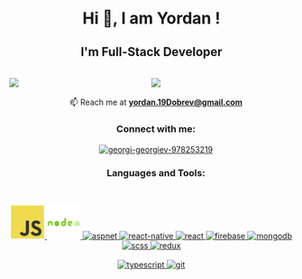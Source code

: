 <h1 align="center">Hi 👋, I am Yordan !</h1>
        
<h2 align="center">I'm Full-Stack Developer</h3>
        <br>

<div align="center">
<div>
  <img height="160" align="left" src="https://github-readme-stats.vercel.app/api?username=YordanDobrev97&count_private=true&true&hide=issues&show_icons=true" />
  <img height="160" src="https://github-readme-stats.vercel.app/api/top-langs/?username=YordanDobrev97&layout=compact" />
</div>

📫 Reach me at **yordan.19Dobrev@gmail.com**
</div>


<h3 align="center">Connect with me:</h3>
<p align="center">
<a href="https://www.linkedin.com/in/yordan-t-dobrev-2b1645162/" target="blank"><img align="center" src="https://cdn.jsdelivr.net/npm/simple-icons@3.0.1/icons/linkedin.svg" alt="georgi-georgiev-978253219" color="white" height="30" width="40" /></a>
</p>

<h3 align="center">Languages and Tools:</h3>
        <br>
<p align="center">
        <a href="https://developer.mozilla.org/en-US/docs/Web/JavaScript" target="_blank">
            <img src="https://raw.githubusercontent.com/devicons/devicon/master/icons/javascript/javascript-original.svg"
                alt="javascript" width="60" height="60" />
        </a>
        <a href="https://nodejs.dev/" target="_blank">
            <img src="https://github.com/devicons/devicon/blob/master/icons/nodejs/nodejs-plain-wordmark.svg"
                alt="nodejs" width="60" height="60" />
        </a>
        <a href="https://dotnet.microsoft.com/en-us/apps/aspnet" target="_blank">
            <img src="https://upload.wikimedia.org/wikipedia/commons/thumb/a/a3/.NET_Logo.svg/1024px-.NET_Logo.svg.png" alt="aspnet" width="60" height="60" />
        </a>
        <a href="https://reactnative.dev/" target="_blank">
            <img src="https://www.simplilearn.com/ice9/free_resources_article_thumb/React_Native_Tutorial.jpg" alt="react-native" width="90" height="60" />
        </a>
        <a href="https://reactjs.org/" target="_blank">
            <img src="https://www.obg.eu.com/img/technologies/react.png" alt="react" width="60" height="60" />
        </a>
        <a href="https://firebase.google.com/" target="_blank">
            <img src="https://devops.com.vn/wp-content/uploads/2021/02/firebase.png" alt="firebase" width="90" height="60" />
        </a>
        <a href="https://www.mongodb.com/" target="_blank">
            <img src="https://www.developer-tech.com/wp-content/uploads/sites/3/2021/02/mongodb-atlas-google-cloud-partnership-nosql-databases-integrations-2.jpg" alt="mongodb" width="90" height="60" />
        </a>
        <a href="https://sass-lang.com/" target="_blank">
            <img src="https://upload.wikimedia.org/wikipedia/commons/thumb/9/96/Sass_Logo_Color.svg/1200px-Sass_Logo_Color.svg.png" alt="scss" width="90" height="60" />
        </a>
        <a href="https://redux.js.org/" target="_blank">
            <img src="https://redux.js.org/img/redux-logo-landscape.png" alt="redux" width="80" height="60" />
        </a>
        <br>
        <br>
        <a href="https://www.typescriptlang.org/" target="_blank">
            <img src="https://upload.wikimedia.org/wikipedia/commons/thumb/4/4c/Typescript_logo_2020.svg/512px-Typescript_logo_2020.svg.png" alt="typescript" width="60" height="60" />
        </a>
        <a href="https://git-scm.com/" target="_blank">
            <img src="https://www.vectorlogo.zone/logos/git-scm/git-scm-icon.svg" alt="git" width="40" height="40" />
        </a>
</p>
